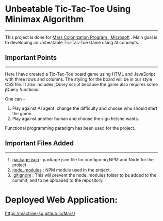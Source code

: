 # Unbeatable Tic-Tac-Toe Using Minimax Algorithm

***

This project is done for [Mars Colonization Program , Microsoft](https://microsoft.acehacker.com/mars) . Main goal is to developing an Unbeatable Tic-Tac-Toe Game using AI concepts.

## Important Points

***

Here I have created a Tic-Tac-Toe board game using HTML and JavaScript  with three rows and columns. The styling for the board will be in our style CSS file. It also includes jQuery script because the game also requires some jQuery functions.

One can -
1. Play against AI agent ,change the difficulty and choose who should start the game.
2. Play against another human and choose the sign he/she wants.

Functional programming paradigm has been used for the project.

## Important Files Added

***
1. [package.json](https://github.com/machine-sg/Mars/blob/master/package.json) : package.json file for configuring NPM and Node for the project.
2. [node_modules](https://github.com/machine-sg/Mars/tree/master/node_modules) : NPM module used in the project.
3. [.gitignore](https://github.com/machine-sg/Mars/blob/master/.gitignore) : This will prevent the node_modules folder to be added to the commit, and to be uploaded to the repository.

# Deployed Web Application:
https://machine-sg.github.io/Mars/ 
